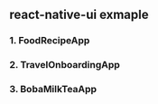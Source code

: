 ## react-native-ui exmaple

### 1. FoodRecipeApp

### 2. TravelOnboardingApp

### 3. BobaMilkTeaApp
